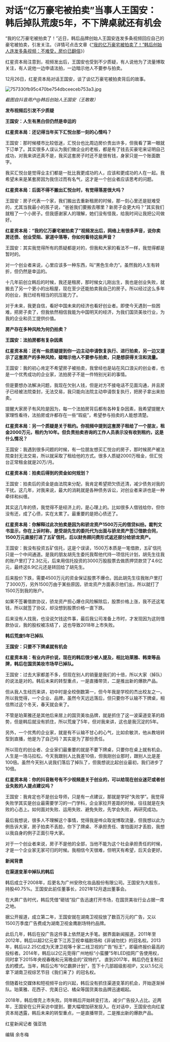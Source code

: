 # 对话“亿万豪宅被拍卖”当事人王国安：韩后掉队荒废5年，不下牌桌就还有机会

“我的亿万豪宅被拍卖了！”近日，韩后品牌创始人王国安连发多条视频回应自己的豪宅被拍卖，引发关注。（详情可点击文章《[“我的亿万豪宅被拍卖了！”韩后创始人连发多条视频：不难受，房价已翻倍](https://news.qq.com/rain/a/20231226A05VR900)》）

红星资本局注意到，视频发出后，王国安也受到不少质疑，有人说他为了流量博取关注，有人说他一边申请法拍，一边暗示他人不要参与拍卖。

12月26日，红星资本局对话王国安，谈了谈亿万豪宅被拍卖背后的故事。

![757330fb95c470be754dbceeceb753a3.jpg](./对话亿万豪宅被拍卖当事人王国安韩后掉队荒废5年不下牌桌就还有机会/757330fb95c470be754dbceeceb753a3.jpg)

 _截图自抖音用户@韩后创始人王国安（王敢敢）_

**发布视频后引发不少质疑**

**王国安：人生有黑白但仍然是幸运的**

**红星资本局：还记得当年买下汇悦台那一刻的心情吗？**

王国安：那时候楼市比较低迷，汇悦台也比周边房价贵出许多，但我看了第一眼就下订单了。其实很多人误认为我们做企业的老板，都是有了钱去买豪宅来证明自己成功，对我来讲还真不是，我买这套房子时还不是很有钱，身家只是一个账面数字。

我买汇悦台是觉得业主们都是一批比我更成功的人，应该和更成功的人在一起。我希望未来是某套房因为我住过而有名气，这才是一个创业者应该思考的问题。

**红星资本局：后面不得不搬出汇悦台时，有觉得落差很大吗？**

王国安：房子代表一个家，我们搬出去重新租房的时候，那一刻心里还是挺难受的，尤其当我最小的孩子说，“爸爸我们要搬去哪里？新房子会更大吗？”其实我们就租了一个小房子。但我感谢家人的理解，她们没有怪我，给我时间让我把公司做好。

**红星资本局：“我的亿万豪宅被拍卖了”视频发出后，网络上有很多声音，说你卖房还债、创业受阻、家道中落等，你如何看待这些声音？**

王国安：其实我觉得所有的质疑都是对的，但我和大家的看法不一样，我觉得都是暂时的。

对一个创业者来说，心里应该多一种东西，叫“黑色生命力”。虽然我的人生有转折，但仍然是幸运的。

十几年前创立韩后的时候，我还是租房，那时候女儿刚出生，我也是创业失败，就搬去了另一个更小的出租屋，现在至少还能拍卖我自己的房子。所以经过这么多年的创业，我已经有相当的抗压能力了。

对于未来，我更自信，看好中国未来的经济也看好创业者。即使今天遇到一些困难，把房子卖了，但我依然相信我能为中国明天的经济，为我们国货美妆行业，为我的企业和员工提供价值。

**房产存在多种风险为何仍拍卖？**

**王国安：法拍房都有复杂因素**

**红星资本局：还有一些质疑提到你一边主动申请恢复执行、进行拍卖，另一边又提示了这套房产的多种风险，疑暗示他人不要参与拍卖，只是想获得关注和流量。**

王国安：我的初心肯定不希望房子被拍卖，我曾经也是站在风口浪尖的创业者，也是一个优秀成功的企业家，法拍房子不是一件特别光彩的事情。

但是要想办法解决问题，我现在欠别人钱，但是对方不接电话不见面沟通，并且房子已经被法院查封，无法交易，我只能向法院主动申请恢复执行，把房子拿出来拍卖。

提醒大家房子有风险是因为，每一个法拍房背后都有各种复杂因素，我希望提醒大家理性看待，法拍房或许都存在一些“瑕疵”，希望参与拍卖的人能想清楚。

**红星资本局：另一个质疑是关于租约。你视频中提到这套房子租给了一个朋友，租金2000万元，租约为10年。但负责拍卖咨询的工作人员表示没有收到租约，这是什么情况？**

王国安：我遇到很多问题的时候，有一位朋友想买汇悦台的房子，那时候房产被法院查封无法交易，所以就采取了租给他的方式。很多人质疑2000万租金，但汇悦台正常租金就是20万/月。

**红星资本局：拍卖后得到的资金如何规划？**

王国安：拍卖后的资金是由法院来分配，我肯定希望把欠债还清，减少债务对我的干扰。这几年，对我来说，最大的消耗就是各种债务诉讼，对创业者来讲也是一种牵绊和纠缠。

其实这几年的债，我觉得不是经济上的，是心理上的。比如很多人借钱给你，但你没有还，成了心债，实在太累了。最重要的是把心债还了。

**红星资本局：你解释过此次拍卖是因为和骄龙资产1500万元的借贷纠纷。裁判文书显示，你在上诉时称，是受胡先生的委托代为出面与骄龙资产签订借款合同，1500万元直接打进了五矿信托，后以财务顾问费形式返还部分给骄龙资产。**

王国安：我没有投资五矿信托，这是个误读，1500万本质是一笔借款，五矿信托只是一个中间通道。是我的朋友胡先生委托我帮他代持一项信托计划，胡先生往我的账户里打了2.3亿元，后来用信托投资的3000万股股票去做质押贷款贷了4.6亿元，最终这6.9亿元还是转回给了胡先生。

后来股价下跌，需要4500万元的资金保证股票不爆仓。因此胡先生往我账户里打了3000万，另外1500万由于某些原因，骄龙资产方面表示他们出，所以就打了1500万到我的账户。

如果不签署借款协议，骄龙资产担心爆仓风险解除后，股票价格上涨，我不还这笔钱，所以就签了协议，却没想到股票价格一直下跌。

后来没有人找我，也没说欠钱这件事，最后我公司准备上市时，才发现因为这则借款协议，我的股权被冻结了，这也导致2018年上市失败。

**韩后荒废5年已掉队**

**王国安：只要不下牌桌就有机会**

**红星资本局：有业内评价说，现在的韩后很少被人提及，相比珀莱雅、韩束等品牌，韩后在国货美妆市场早已掉队。**

王国安：过去大家都差不多，但现在别人的销量是我们的十倍，所以大家（掉队）的说法是对的。韩后未来的转型重点，一是直播带货，二是推出新的爆款产品。

但从我人生经历来讲，初中时是全校倒数第一，但今年我是学校的杰出校友之一。所以我觉得，一个企业、品牌，虽然今天远远落后，但只要你不认输不下牌桌，相信熬过这个冬天，春天就会来了。

不管是珀莱雅还是其他后来居上的国货美妆品牌，就是抓住了这一波渠道变革的趋势，但是韩后就没有抓住，所以荒废了5年，但对我来讲，这也是我沉淀的5年。

另外，一个优秀的企业家，就是有不认输不甘心的心气，比如俞敏洪，他从教培转型到直播，他是为了自己吗？其实是为了那份责任。

所以现在的创业者、企业家们最重要的就是不要下牌桌，只要你在桌上就有机会。人生是一场马拉松，今天我跟别人比我差10倍，但我刚创业那时，跟别人比是差100倍。虽然今天别人说我们落后了掉队了，但我想说比起创业最初，我们进步了10倍。

**红星资本局：你的抖音账号有不少视频是关于创业的，可以给现在创业迷茫或者创业失败的人提点建议吗？**

王国安：我肯定也不是创业导师，只是有一点建议，那就是学好“失败学”。我觉得失败学其实是创业最需要学习的一门学科，企业家拉开差距的时候，往往就是在失败的心态上。如何面对失败、运用失败、避免失败，先学会失败，再研究成功。

最后我想说，很多人不理解这个事情，觉得我是哗众取宠博取流量，但我想以此为例告诉大家，房子拍卖不丢脸，你下了牌桌、不承担责任、害怕面对才丢脸，我想以我自身的例子正面引导大家。

对于一个创业者来说，房子不是他的全部，当他不能为这个社会承担责任的时候，才是一个企业家无家可归的时候。我相信今天很难，但明天有希望，后天会更好。

**新闻背景**

**在渠道变革中掉队的韩后**

韩后成立于2008年，后更名为广州安欣化妆品股份有限公司。王国安为大股东，持股40.75%。王国安此前任董事长，2021年12月退出董事会。

在大屏广告时代，韩后凭借“砸钱”投广告迅速打开市场，在国货美妆行业占据一席之地。

据公开报道，成立第二年，王国安就在湖南卫视投放了数百万元的广告，又以1500万季度广告费成为湖南卫视金鹰剧场特约品牌。

此后几年，韩后在投广告这件事上依然是大手笔。据界面新闻报道，2011年至2012年，韩后以超2亿元拿下江苏卫视幸福剧场和《非诚勿扰》的冠名权。2013年，韩后以2.25亿成为天津卫视等十家二线卫视的广告“标王”，即最终报价最高的投标者。2014年，韩后以2亿元竞得广州地标“小蛮腰”5年LED挂网广告使用权，同时拿下2015年央视春晚和元宵晚会的“双特约”。
直到2017年，韩后仍在复制过去的模式。当年，韩后公布“6亿霸屏计划”，签下十几部超级影视IP，又以1.5亿元拿下湖南卫视综艺节目《我们来了》的冠名权。

但随着社交媒体和短视频平台的兴起，韩后没有抓住渠道变革的机会，开始逐渐掉队。珀莱雅、花西子、完美日记、橘朵等国货美妆品牌迅速崛起。

2018年，韩后借壳上市失败。同年韩后开始转变打法，减少广告投入占比。近两年，王国安在公开采访中提到，要大幅增加研发投入。在对话中，王国安也向红星资本局透露，韩后未来的转型重点，一是直播带货，二是推出新的爆款产品。

红星新闻记者 强亚铣

编辑 余冬梅


